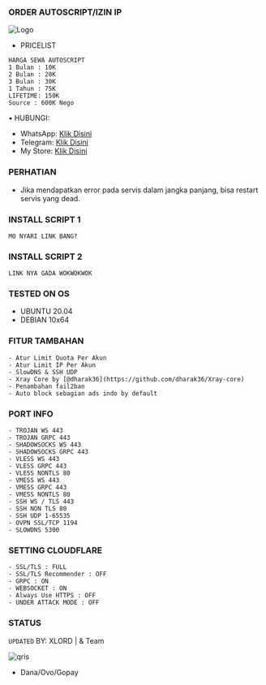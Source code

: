 ### ORDER AUTOSCRIPT/IZIN IP
![Logo](https://xlordstore.com/IMG_20230706_125109_689.jpg)
- PRICELIST
```
HARGA SEWA AUTOSCRIPT 
1 Bulan : 10K
2 Bulan : 20K
3 Bulan : 30K
1 Tahun : 75K
LIFETIME: 150K
Source : 600K Nego
```
• HUBUNGI:
- WhatsApp: [Klik Disini](https://wa.me/62881036683241)
- Telegram: [Klik Disini](https://t.me/xlordeuyy)
- My Store: [Klik Disini](https://xlordstore.my.id)

### PERHATIAN


- Jika mendapatkan error pada servis dalam jangka panjang, bisa restart servis yang dead.

### INSTALL SCRIPT 1
<pre><code>MO NYARI LINK BANG?</code></pre>

### INSTALL SCRIPT 2
<pre><code>LINK NYA GADA WOKWOKWOK</code></pre>


### TESTED ON OS 
- UBUNTU 20.04
- DEBIAN 10x64 

### FITUR TAMBAHAN
```
- Atur Limit Quota Per Akun
- Atur Limit IP Per Akun
- SlowDNS & SSH UDP
- Xray Core by [@dharak36](https://github.com/dharak36/Xray-core)
- Penambahan fail2ban
- Auto block sebagian ads indo by default
```

### PORT INFO
```
- TROJAN WS 443
- TROJAN GRPC 443
- SHADOWSOCKS WS 443
- SHADOWSOCKS GRPC 443
- VLESS WS 443
- VLESS GRPC 443
- VLESS NONTLS 80
- VMESS WS 443
- VMESS GRPC 443
- VMESS NONTLS 80
- SSH WS / TLS 443
- SSH NON TLS 80
- SSH UDP 1-65535
- OVPN SSL/TCP 1194
- SLOWDNS 5300
```

### SETTING CLOUDFLARE
```
- SSL/TLS : FULL
- SSL/TLS Recommender : OFF
- GRPC : ON
- WEBSOCKET : ON
- Always Use HTTPS : OFF
- UNDER ATTACK MODE : OFF
```
### STATUS
`UPDATED`
BY: XLORD | & Team 

![qris](https://xlordstore.com/IMG_20230729_125653_683.jpg)
- Dana/Ovo/Gopay
